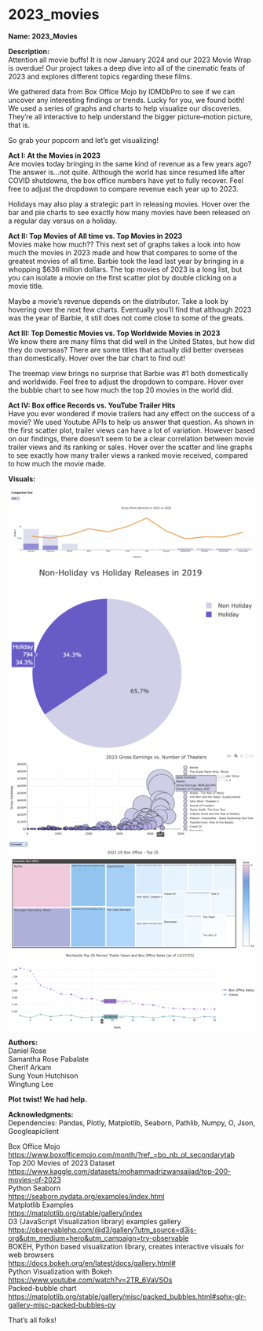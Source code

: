 # 2023_movies

**Name: 2023_Movies**

**Description:**  
Attention all movie buffs! It is now January 2024 and our 2023 Movie Wrap is overdue! Our project takes a deep dive into all of the cinematic feats of 2023 and explores different topics regarding these films.  

We gathered data from Box Office Mojo by IDMDbPro to see if we can uncover any interesting findings or trends. Lucky for you, we found both! We used a series of graphs and charts to help visualize our discoveries. They’re all interactive to help understand the bigger picture–motion picture, that is.  

So grab your popcorn and let’s get visualizing!  

**Act I: At the Movies in 2023**  
Are movies today bringing in the same kind of revenue as a few years ago? The answer is…not quite. Although the world has since resumed life after COVID shutdowns, the box office numbers have yet to fully recover. Feel free to adjust the dropdown to compare revenue each year up to 2023.  

Holidays may also play a strategic part in releasing movies. Hover over the bar and pie charts to see exactly how many movies have been released on a regular day versus on a holiday.  

**Act II: Top Movies of All time vs. Top Movies in 2023**  
Movies make how much?? This next set of graphs takes a look into how much the movies in 2023 made and how that compares to some of the greatest movies of all time. Barbie took the lead last year by bringing in a whopping $636 million dollars. The top movies of 2023 is a long list, but you can isolate a movie on the first scatter plot by double clicking on a movie title.

Maybe a movie’s revenue depends on the distributor. Take a look by hovering over the next few charts. Eventually you’ll find that although 2023 was the year of Barbie, it still does not come close to some of the greats.  

**Act III: Top Domestic Movies vs. Top Worldwide Movies in 2023**  
We know there are many films that did well in the United States, but how did they do overseas? There are some titles that actually did better overseas than domestically. Hover over the bar chart to find out!  

The treemap view brings no surprise that Barbie was #1 both domestically and worldwide. Feel free to adjust the dropdown to compare. Hover over the bubble chart to see how much the top 20 movies in the world did.  


**Act IV: Box office Records vs. YouTube Trailer Hits**  
Have you ever wondered if movie trailers had any effect on the success of a movie? We used Youtube APIs to help us answer that question. As shown in the first scatter plot, trailer views can have a lot of variation. However based on our findings, there doesn’t seem to be a clear correlation between movie trailer views and its ranking or sales. Hover over the scatter and line graphs to see exactly how many trailer views a ranked movie received, compared to how much the movie made.  

**Visuals:**

![Alt text](Screenshot1.png)
![Alt text](Screenshot2.png)
![Alt text](Screenshot3.png)
![Alt text](Screenshot4.png)
![Alt text](Screenshot5.png)





**Authors:**  
Daniel Rose  
Samantha Rose Pabalate  
Cherif Arkam  
Sung Youn Hutchison  
Wingtung Lee  





**Plot twist! We had help.**  




**Acknowledgments:**  
Dependencies: Pandas, Plotly, Matplotlib, Seaborn, Pathlib, Numpy, O, Json, Googleapiclient

Box Office Mojo  
https://www.boxofficemojo.com/month/?ref_=bo_nb_ql_secondarytab  
Top 200 Movies of 2023 Dataset  
https://www.kaggle.com/datasets/mohammadrizwansajjad/top-200-movies-of-2023  
Python Seaborn  
https://seaborn.pydata.org/examples/index.html  
Matplotlib Examples  
https://matplotlib.org/stable/gallery/index  
D3 (JavaScript Visualization library) examples gallery  
https://observablehq.com/@d3/gallery?utm_source=d3js-org&utm_medium=hero&utm_campaign=try-observable  
BOKEH, Python based visualization library, creates interactive visuals for web browsers  
https://docs.bokeh.org/en/latest/docs/gallery.html#  
Python Visualization with Bokeh  
https://www.youtube.com/watch?v=2TR_6VaVSOs  
Packed-bubble chart  
https://matplotlib.org/stable/gallery/misc/packed_bubbles.html#sphx-glr-gallery-misc-packed-bubbles-py  


That’s all folks!
